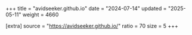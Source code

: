 +++
title = "avidseeker.github.io"
date = "2024-07-14"
updated = "2025-05-11"
weight = 4660

[extra]
source = "https://avidseeker.github.io/"
ratio = 70
size = 5
+++
